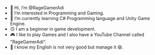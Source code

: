 - 👋 Hi, I’m @RageGamerAdi
- 👀 I’m interested in Programming and Gaming.
- 🌱 I’m currently learning C# Programming language and Unity Game Engine.
- 🙃 I am a beginner in game development.
- 🎮 I like to play Games and I also have a YouTube Channel called "RageGamerAdi".
- 🤫 I know my English is not very good but manage it 😄.
<!---
RageGamerAdi/RageGamerAdi is a ✨ special ✨ repository because its `README.md` (this file) appears on your GitHub profile.
You can click the Preview link to take a look at your changes.
--->
